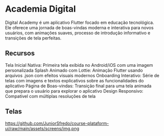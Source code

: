 
# Academia Digital

Digital Academy é um aplicativo Flutter focado em educação tecnológica. Ele oferece uma jornada de boas-vindas moderna e interativa para novos usuários, com animações suaves, processo de introdução informativo e transições de tela perfeitas.

## Recursos

Tela Inicial Nativa: Primeira tela exibida no Android/iOS com uma imagem personalizada
Splash Animado com Lottie: Animação Flutter usando arquivos .json com efeitos visuais modernos
Onboarding Interativo: Série de telas com imagens e textos explicativos sobre as funcionalidades do aplicativo
Página de Boas-vindas: Transição final para uma tela animada que prepara o usuário para explorar o aplicativo
Design Responsivo: Compatível com múltiplas resoluções de tela

## Telas
https://github.com/JuniorSfredo/course-plataform-ui/raw/main/assets/screens/img.png


